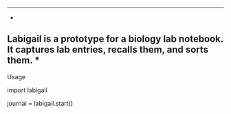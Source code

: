 ----------------------
*
Labigail is a prototype for a biology lab notebook. It captures lab entries, 
recalls them, and sorts them.
*
---------------------

Usage

import labigail

journal = labigail.start()

